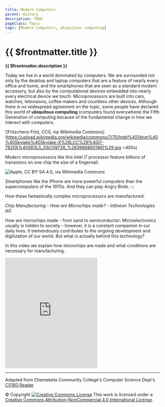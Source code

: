 ```yaml
---
title: Modern Computers
parent: History
description: TODO
pageClass: Topic
tags: [Modern Computers, ubiquitous computing]
---
```


# {{ $frontmatter.title }}
**{{ $frontmatter.description }}**

<KeyConcepts :ConceptArray= "[
{
  Concept:'Concept 1',
  Details:'Details of concept 1'
},
{  
  Concept:'Concept 2',
  Details:'Details of concept 2' 
}
]" />


Today we live in a world dominated by computers. We are surrounded not
only by the desktop and laptop computers that are a feature of nearly
every office and home, and the smartphones that are seen as a standard
modern accessory, but also by the computational devices embedded into
nearly every electrical device we touch. Microprocessors are built into
cars, watches, televisions, coffee makers and countless other devices.
Although there is no widespread agreement on the topic, some people have
declared this world of **ubiquitous computing** (computers found
everywhere) the Fifth Generation of computing because of the fundamental
change in how we interact with computers.

![Fritzchens Fritz, CC0, via Wikimedia
Commons](https://upload.wikimedia.org/wikipedia/commons/7/70/Intel%4014nm%40%40Skylake%40Skylake-X%28LCC%29%40i7-7820X%40SR3L5_DSC09728_%2839868601861%29.jpg =400x)

Modern microprocessors like this Intel i7 processor feature billions of
transistors on one chip the size of a fingernail.

![Apple, CC BY-SA 4.0, via Wikimedia
Commons](https://upload.wikimedia.org/wikipedia/commons/8/87/IPhone_4s_white_front%2C_back_and_side.jpg)

Smartphones like the iPhone are more powerful computers than the
supercomputers of the 1970s. And they can play Angry Birds.
:::

How these fantastically complex microprocessors are manufactured:

*Chip Manufacturing - How are Microchips made? - Infineon Technologies AG*
<p>How are microchips made - from sand to semiconductor: Microelectronics usually is hidden to society – however, it is a constant companion in our daily lives. It tremendously contributes to the ongoing development and digitization of our world. But what is actually behind this technology?

In this video we explain how microchips are made and what conditions are necessary for manufacturing.</p> 
<iframe wwidth="640" height="360"  src="https://www.youtube.com/embed/bor0qLifjz4" title="YouTube video player" frameborder="0" allow="accelerometer; autoplay; clipboard-write; encrypted-media; gyroscope; picture-in-picture" allowfullscreen></iframe>  


<hr>

Adapted from Chemeketa Community College's Computer Science Dept's [CS160 Reader](https://computerscience.chemeketa.edu/cs160Reader/index.html) 

&copy; Copyright <a rel="license" href="http://creativecommons.org/licenses/by-nc-sa/4.0/"><img alt="Creative Commons License" style="border-width:0" src="https://i.creativecommons.org/l/by-nc-sa/4.0/88x31.png" /></a> This work is licensed under a <a rel="license" href="http://creativecommons.org/licenses/by-nc-sa/4.0/">Creative Commons Attribution-NonCommercial 4.0 International License</a>.
